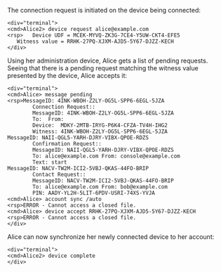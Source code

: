 The connection request is initiated on the device being connected:


~~~~
<div="terminal">
<cmd>Alice2> device request alice@example.com
<rsp>   Device UDF = MCEK-MYVQ-ZK3G-7CE4-Y5UW-CKT4-EFE5
   Witness value = RRHK-27PQ-XJXM-AJD5-5Y67-DJZZ-KECH
</div>
~~~~

Using her administration device, Alice gets a list of pending requests. Seeing that
there is a pending request matching the witness value presented by the device, Alice
accepts it:


~~~~
<div="terminal">
<cmd>Alice> message pending
<rsp>MessageID: 4INK-WBOH-Z2LY-OG5L-SPP6-6EGL-5JZA
        Connection Request::
        MessageID: 4INK-WBOH-Z2LY-OG5L-SPP6-6EGL-5JZA
        To:  From: 
        Device:  MDKY-2MTB-IRYG-P6K4-CFZA-TV4H-IHG2
        Witness: 4INK-WBOH-Z2LY-OG5L-SPP6-6EGL-5JZA
MessageID: NAII-QGL5-YARH-DJRY-VIBX-QPOE-RDZS
        Confirmation Request::
        MessageID: NAII-QGL5-YARH-DJRY-VIBX-QPOE-RDZS
        To: alice@example.com From: console@example.com
        Text: start
MessageID: NACV-TW2M-ICI2-5VBJ-QKAS-44FO-BRIP
        Contact Request::
        MessageID: NACV-TW2M-ICI2-5VBJ-QKAS-44FO-BRIP
        To: alice@example.com From: bob@example.com
        PIN: AADY-YL2H-5LIT-6PDV-USRI-74XS-YVJA
<cmd>Alice> account sync /auto
<rsp>ERROR - Cannot access a closed file.
<cmd>Alice> device accept RRHK-27PQ-XJXM-AJD5-5Y67-DJZZ-KECH
<rsp>ERROR - Cannot access a closed file.
</div>
~~~~

Alice can now synchronize her newly connected device to her account:


~~~~
<div="terminal">
<cmd>Alice2> device complete
</div>
~~~~



